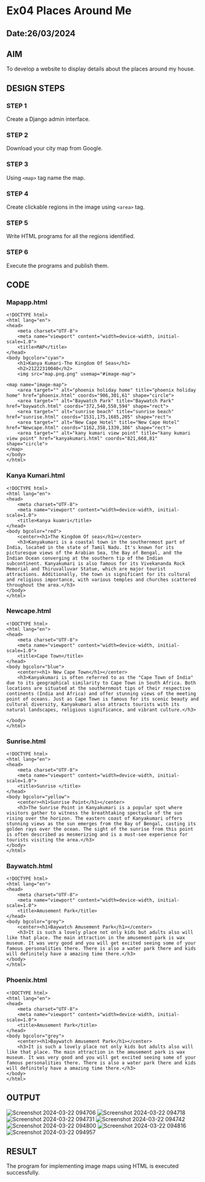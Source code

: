 # Ex04 Places Around Me
## Date:26/03/2024

## AIM
To develop a website to display details about the places around my house.

## DESIGN STEPS

### STEP 1
Create a Django admin interface.

### STEP 2
Download your city map from Google.

### STEP 3
Using ```<map>``` tag name the map.

### STEP 4
Create clickable regions in the image using ```<area>``` tag.

### STEP 5
Write HTML programs for all the regions identified.

### STEP 6
Execute the programs and publish them.

## CODE
### Mapapp.html
```
<!DOCTYPE html>
<html lang="en">
<head>
    <meta charset="UTF-8">
    <meta name="viewport" content="width=device-width, initial-scale=1.0">
    <title>MAP</title>
</head>
<body bgcolor="cyan">
    <h1>Kanya Kumari-The Kingdom Of Seas</h1>
    <h2>21222310040</h2>
    <img src="map.png.png" usemap="#image-map">

<map name="image-map">
    <area target="" alt="phoenix holiday home" title="phoenix holiday home" href="phoenix.html" coords="906,301,61" shape="circle">
    <area target="" alt="Baywatch Park" title="Baywatch Park" href="baywatch.html" coords="372,540,550,594" shape="rect">
    <area target="" alt="sunrise beach" title="sunrise beach" href="sunrise.html" coords="1531,175,1685,205" shape="rect">
    <area target="" alt="New Cape Hotel" title="New Cape Hotel" href="Newcape.html" coords="1162,358,1339,386" shape="rect">
    <area target="" alt="kany kumari view point" title="kany kumari view point" href="kanyakumari.html" coords="821,668,81" shape="circle">
</map>
</body>
</html>
```
### Kanya Kumari.html
```
<!DOCTYPE html>
<html lang="en">
<head>
    <meta charset="UTF-8">
    <meta name="viewport" content="width=device-width, initial-scale=1.0">
    <title>Kanya kuamri</title>
</head>
<body bgcolor="red">
    <center><h1>The Kingdom Of seas</h1></center>
    <h3>Kanyakumari is a coastal town in the southernmost part of India, located in the state of Tamil Nadu. It's known for its picturesque views of the Arabian Sea, the Bay of Bengal, and the Indian Ocean converging at the southern tip of the Indian subcontinent. Kanyakumari is also famous for its Vivekananda Rock Memorial and Thiruvalluvar Statue, which are major tourist attractions. Additionally, the town is significant for its cultural and religious importance, with various temples and churches scattered throughout the area.</h3>
</body>
</html>
```
### Newcape.html
```
<!DOCTYPE html>
<html lang="en">
<head>
    <meta charset="UTF-8">
    <meta name="viewport" content="width=device-width, initial-scale=1.0">
    <title>Cape Town</title>
</head>
<body bgcolor="blue">
    <center><h1> New Cape Town</h1></center>
    <h3>Kanyakumari is often referred to as the "Cape Town of India" due to its geographical similarity to Cape Town in South Africa. Both locations are situated at the southernmost tips of their respective continents (India and Africa) and offer stunning views of the meeting point of oceans. Just as Cape Town is famous for its scenic beauty and cultural diversity, Kanyakumari also attracts tourists with its natural landscapes, religious significance, and vibrant culture.</h3>
    
</body>
</html>
```

### Sunrise.html
```
<!DOCTYPE html>
<html lang="en">
<head>
    <meta charset="UTF-8">
    <meta name="viewport" content="width=device-width, initial-scale=1.0">
    <title>Sunrise </title>
</head>
<body bgcolor="yellow">
    <center><h1>Sunrise Point</h1></center>
    <h3>The Sunrise Point in Kanyakumari is a popular spot where visitors gather to witness the breathtaking spectacle of the sun rising over the horizon. The eastern coast of Kanyakumari offers stunning views as the sun emerges from the Bay of Bengal, casting its golden rays over the ocean. The sight of the sunrise from this point is often described as mesmerizing and is a must-see experience for tourists visiting the area.</h3>
</body>
</html>
```
### Baywatch.html
```
<!DOCTYPE html>
<html lang="en">
<head>
    <meta charset="UTF-8">
    <meta name="viewport" content="width=device-width, initial-scale=1.0">
    <title>Amusement Park</title>
</head>
<body bgcolor="grey">
    <center><h1>Baywatch Amusement Park</h1></center>
    <h3>It is such a lovely place not only kids but adults also will like that place. The main attraction in the amusement park is wax museum. It was very good and you will get excited seeing some of your famous personalities there. There is also a water park there and kids will definitely have a amazing time there.</h3>
</body>
</html>
```
### Phoenix.html
```
<!DOCTYPE html>
<html lang="en">
<head>
    <meta charset="UTF-8">
    <meta name="viewport" content="width=device-width, initial-scale=1.0">
    <title>Amusement Park</title>
</head>
<body bgcolor="grey">
    <center><h1>Baywatch Amusement Park</h1></center>
    <h3>It is such a lovely place not only kids but adults also will like that place. The main attraction in the amusement park is wax museum. It was very good and you will get excited seeing some of your famous personalities there. There is also a water park there and kids will definitely have a amazing time there.</h3>
</body>
</html>
```







## OUTPUT
![Screenshot 2024-03-22 094706](https://github.com/Nishanth-018/NearMe/assets/149347651/e710ab69-894c-4c2d-8879-a95db838b2d0)
![Screenshot 2024-03-22 094718](https://github.com/Nishanth-018/NearMe/assets/149347651/d103fb54-8985-489f-93a2-c7d49aac4f02)
![Screenshot 2024-03-22 094731](https://github.com/Nishanth-018/NearMe/assets/149347651/437a30e2-901d-4946-affb-3d4dfa5ba2ef)
![Screenshot 2024-03-22 094742](https://github.com/Nishanth-018/NearMe/assets/149347651/f57572dc-a608-4dbb-bba0-0dc85ca7f643)
![Screenshot 2024-03-22 094800](https://github.com/Nishanth-018/NearMe/assets/149347651/37cf8a26-c9f5-4175-9107-ce1f6f7ef0aa)
![Screenshot 2024-03-22 094816](https://github.com/Nishanth-018/NearMe/assets/149347651/91897e44-0aeb-46a7-9225-17050d196116)
![Screenshot 2024-03-22 094957](https://github.com/Nishanth-018/NearMe/assets/149347651/8e83d452-d95a-41d8-986f-c3a569878530)











## RESULT
The program for implementing image maps using HTML is executed successfully.
